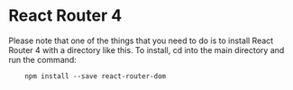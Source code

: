 # **React Router 4**

Please note that one of the things that you need to do is to install React Router 4 with a directory like this.  To install, cd into the main directory and run the command:

        npm install --save react-router-dom